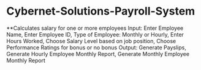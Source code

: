 # Cybernet-Solutions-Payroll-System
**Calculates salary for one or more employees
Input: Enter Employee Name, Enter Employee ID, Type of Employee: Monthly or Hourly, Enter Hours Worked, Choose Salary Level based on job position, Choose Performance Ratings for bonus or no bonus
Output: Generate Payslips, Generate Hourly Employee Monthly Report, Generate Monthly Employee Monthly Report
